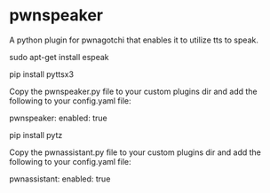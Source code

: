 # pwnspeaker
A python plugin for pwnagotchi that enables it to utilize tts to speak.

sudo apt-get install espeak 

pip install pyttsx3

Copy the pwnspeaker.py file to your custom plugins dir and add the following to your config.yaml file:

pwnspeaker:
    enabled: true

pip install pytz

Copy the pwnassistant.py file to your custom plugins dir and add the following to your config.yaml file:

pwnassistant:
    enabled: true
